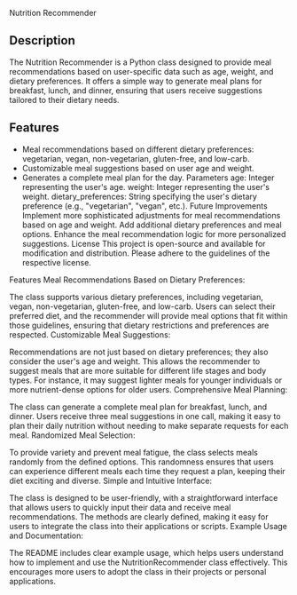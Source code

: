 Nutrition Recommender

## Description
The Nutrition Recommender is a Python class designed to provide meal recommendations based on user-specific data such as age, weight, and dietary preferences. It offers a simple way to generate meal plans for breakfast, lunch, and dinner, ensuring that users receive suggestions tailored to their dietary needs.

## Features
- Meal recommendations based on different dietary preferences: vegetarian, vegan, non-vegetarian, gluten-free, and low-carb.
- Customizable meal suggestions based on user age and weight.
- Generates a complete meal plan for the day.
Parameters
age: Integer representing the user's age.
weight: Integer representing the user's weight.
dietary_preferences: String specifying the user's dietary preference (e.g., "vegetarian", "vegan", etc.).
Future Improvements
Implement more sophisticated adjustments for meal recommendations based on age and weight.
Add additional dietary preferences and meal options.
Enhance the meal recommendation logic for more personalized suggestions.
License
This project is open-source and available for modification and distribution. Please adhere to the guidelines of the respective license.

Features
Meal Recommendations Based on Dietary Preferences:

The class supports various dietary preferences, including vegetarian, vegan, non-vegetarian, gluten-free, and low-carb. Users can select their preferred diet, and the recommender will provide meal options that fit within those guidelines, ensuring that dietary restrictions and preferences are respected.
Customizable Meal Suggestions:

Recommendations are not just based on dietary preferences; they also consider the user's age and weight. This allows the recommender to suggest meals that are more suitable for different life stages and body types. For instance, it may suggest lighter meals for younger individuals or more nutrient-dense options for older users.
Comprehensive Meal Planning:

The class can generate a complete meal plan for breakfast, lunch, and dinner. Users receive three meal suggestions in one call, making it easy to plan their daily nutrition without needing to make separate requests for each meal.
Randomized Meal Selection:

To provide variety and prevent meal fatigue, the class selects meals randomly from the defined options. This randomness ensures that users can experience different meals each time they request a plan, keeping their diet exciting and diverse.
Simple and Intuitive Interface:

The class is designed to be user-friendly, with a straightforward interface that allows users to quickly input their data and receive meal recommendations. The methods are clearly defined, making it easy for users to integrate the class into their applications or scripts.
Example Usage and Documentation:

The README includes clear example usage, which helps users understand how to implement and use the NutritionRecommender class effectively. This encourages more users to adopt the class in their projects or personal applications.